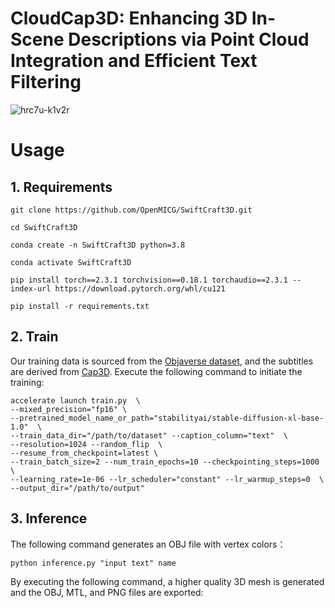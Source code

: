 # CloudCap3D: Enhancing 3D In-Scene Descriptions via Point Cloud Integration and Efficient Text Filtering
![hrc7u-k1v2r](https://github.com/user-attachments/assets/87541ed7-8aba-4d62-bcec-5cbd8ba983a8)

# Usage

## 1. Requirements
    git clone https://github.com/OpenMICG/SwiftCraft3D.git

    cd SwiftCraft3D
    
    conda create -n SwiftCraft3D python=3.8

    conda activate SwiftCraft3D

    pip install torch==2.3.1 torchvision==0.18.1 torchaudio==2.3.1 --index-url https://download.pytorch.org/whl/cu121

    pip install -r requirements.txt

## 2. Train
Our training data is sourced from the [Objaverse dataset](https://objaverse.allenai.org/objaverse-1.0/), and the subtitles are derived from [Cap3D](https://github.com/crockwell/Cap3D?tab=readme-ov-file). Execute the following command to initiate the training:

    accelerate launch train.py  \
    --mixed_precision="fp16" \
    --pretrained_model_name_or_path="stabilityai/stable-diffusion-xl-base-1.0"  \
    --train_data_dir="/path/to/dataset" --caption_column="text"  \
    --resolution=1024 --random_flip  \
    --resume_from_checkpoint=latest \
    --train_batch_size=2 --num_train_epochs=10 --checkpointing_steps=1000  \
    --learning_rate=1e-06 --lr_scheduler="constant" --lr_warmup_steps=0  \
    --output_dir="/path/to/output"

## 3. Inference
The following command generates an OBJ file with vertex colors：

    python inference.py "input text" name

By executing the following command, a higher quality 3D mesh is generated and the OBJ, MTL, and PNG files are exported:
